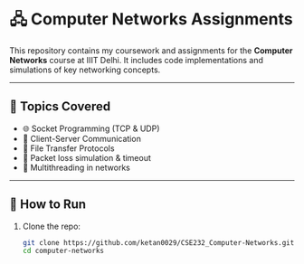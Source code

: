 # 🖧 Computer Networks Assignments

This repository contains my coursework and assignments for the **Computer Networks** course at IIIT Delhi. It includes code implementations and simulations of key networking concepts.

---

## 🧰 Topics Covered

- 🌐 Socket Programming (TCP & UDP)
- 💬 Client-Server Communication
- 📁 File Transfer Protocols
- 🧪 Packet loss simulation & timeout
- 🧵 Multithreading in networks

---

## 🚀 How to Run

1. Clone the repo:
   ```bash
   git clone https://github.com/ketan0029/CSE232_Computer-Networks.git
   cd computer-networks
